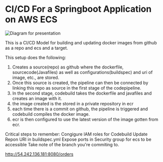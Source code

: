 # CI/CD For a Springboot Application on AWS ECS 

![Diagram for presentation](https://user-images.githubusercontent.com/97601366/154591988-0ac89658-90e0-49e0-9753-2c20b716b1c1.png)

This is a CI/CD Model for building and updating docker images from github as a repo and ecs and a target.

This setup does the following:

1. Creates a source(repo) as github where the dockerfile, sourcecode(Javafiles) as well as configurations(buildspec) and uri of image, etc., are stored.
2. Once this source is created, the pipeline can then be connected by linking this repo as source in the first stage of the codepipeline.
3. In the second stage, codebuild takes the dockerfile and javafiles and creates an image with it.
4. the image created is the stored in a private repository in ecr
5. each time there is a commit on github, the pipeline is triggered and codebuild compiles the docker image. 
6. ecr is then configured to use the latest version of the image gotten from ecr.

Critical steps to remember:
Congigure IAM roles for Codebuild
Update Repon URI in buildspec.yml
Expose ports in Security group for ecs to be accessible
Take note of the branch you're commiting to.

http://54.242.136.181:8080/orders
